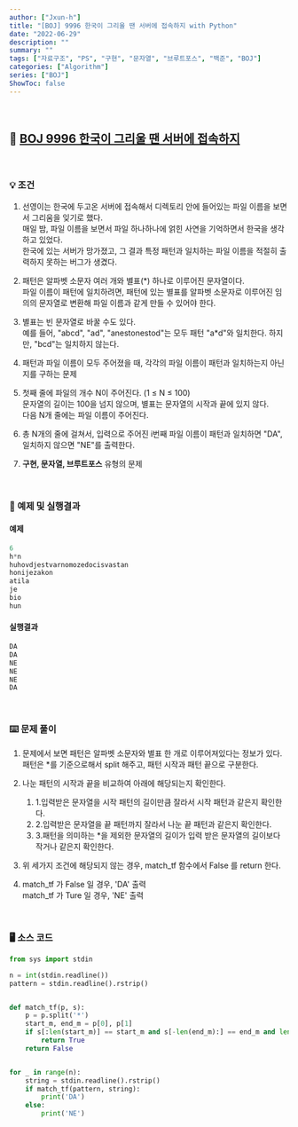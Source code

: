 ```yaml
---
author: ["Jxun-h"]
title: "[BOJ] 9996 한국이 그리울 땐 서버에 접속하지 with Python"
date: "2022-06-29"
description: ""
summary: ""
tags: ["자료구조", "PS", "구현", "문자열", "브루트포스", "백준", "BOJ"]
categories: ["Algorithm"]
series: ["BOJ"]
ShowToc: false
---
```


<br>

## 📌 <a href="https://www.acmicpc.net/problem/9996" target="_blank">BOJ 9996 한국이 그리울 땐 서버에 접속하지</a>

<br>

### 💡 조건

1.  선영이는 한국에 두고온 서버에 접속해서 디렉토리 안에 들어있는 파일 이름을 보면서 그리움을 잊기로 했다.  
    매일 밤, 파일 이름을 보면서 파일 하나하나에 얽힌 사연을 기억하면서 한국을 생각하고 있었다.  
    한국에 있는 서버가 망가졌고, 그 결과 특정 패턴과 일치하는 파일 이름을 적절히 출력하지 못하는 버그가 생겼다.

2.  패턴은 알파벳 소문자 여러 개와 별표(*) 하나로 이루어진 문자열이다.  
    파일 이름이 패턴에 일치하려면, 패턴에 있는 별표를 알파벳 소문자로 이루어진 임의의 문자열로 변환해 파일 이름과 같게 만들 수 있어야 한다.

3.  별표는 빈 문자열로 바꿀 수도 있다.  
    예를 들어, "abcd", "ad", "anestonestod"는 모두 패턴 "a*d"와 일치한다. 하지만, "bcd"는 일치하지 않는다.

4.  패턴과 파일 이름이 모두 주어졌을 때, 각각의 파일 이름이 패턴과 일치하는지 아닌지를 구하는 문제

5.  첫째 줄에 파일의 개수 N이 주어진다. (1 ≤ N ≤ 100)  
    문자열의 길이는 100을 넘지 않으며, 별표는 문자열의 시작과 끝에 있지 않다.  
    다음 N개 줄에는 파일 이름이 주어진다.

6.  총 N개의 줄에 걸쳐서, 입력으로 주어진 i번째 파일 이름이 패턴과 일치하면 "DA", 일치하지 않으면 "NE"를 출력한다.

7.  **구현, 문자열, 브루트포스** 유형의 문제

<br>

### 🔖 예제 및 실행결과

#### 예제

```py
6
h*n
huhovdjestvarnomozedocisvastan
honijezakon
atila
je
bio
hun
```

#### 실행결과

```py
DA
DA
NE
NE
NE
DA
```

<br>

### ⌨️ 문제 풀이

1.  문제에서 보면 패턴은 알파벳 소문자와 별표 한 개로 이루어져있다는 정보가 있다.  
    패턴은 *를 기준으로해서 split 해주고, 패턴 시작과 패턴 끝으로 구분한다.

2.  나눈 패턴의 시작과 끝을 비교하여 아래에 해당되는지 확인한다.
    1.  1.입력받은 문자열을 시작 패턴의 길이만큼 잘라서 시작 패턴과 같은지 확인한다.
    2.  2.입력받은 문자열을 끝 패턴까지 잘라서 나눈 끝 패턴과 같은지 확인한다.
    3.  3.패턴을 의미하는 *을 제외한 문자열의 길이가 입력 받은 문자열의 길이보다 작거나 같은지 확인한다.

3.  위 세가지 조건에 해당되지 않는 경우, match_tf 함수에서 False 를 return 한다.

4.  match_tf 가 False 일 경우, 'DA' 출력  
    match_tf 가 Ture 일 경우, 'NE' 출력

<br>

### 🖥 소스 코드

```py
from sys import stdin

n = int(stdin.readline())
pattern = stdin.readline().rstrip()


def match_tf(p, s):
    p = p.split('*')
    start_m, end_m = p[0], p[1]
    if s[:len(start_m)] == start_m and s[-len(end_m):] == end_m and len(''.join(p)) <= len(s):
        return True
    return False


for _ in range(n):
    string = stdin.readline().rstrip()
    if match_tf(pattern, string):
        print('DA')
    else:
        print('NE')
```
